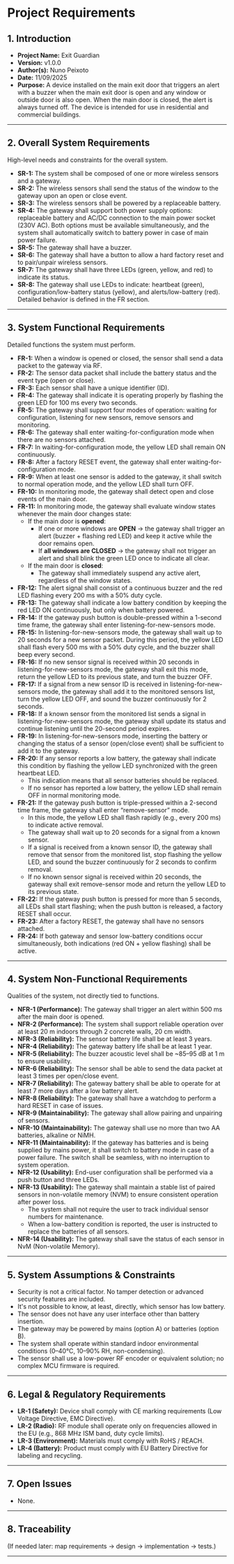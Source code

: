 # Project Requirements

## 1. Introduction

- **Project Name:**  Exit Guardian
- **Version:**  v1.0.0
- **Author(s):**  Nuno Peixoto
- **Date:**  11/09/2025
- **Purpose:** A device installed on the main exit door that triggers an alert with a buzzer when the main exit door is open and any window or outside door is also open. When the main door is closed, the alert is always turned off. The device is intended for use in residential and commercial buildings.

---

## 2. Overall System Requirements

High-level needs and constraints for the overall system.

- **SR-1:** The system shall be composed of one or more wireless sensors and a gateway.
- **SR-2:** The wireless sensors shall send the status of the window to the gateway upon an open or close event.
- **SR-3:** The wireless sensors shall be powered by a replaceable battery.
- **SR-4:** The gateway shall support both power supply options: replaceable battery and AC/DC connection to the main power socket (230V AC). Both options must be available simultaneously, and the system shall automatically switch to battery power in case of main power failure.
- **SR-5:** The gateway shall have a buzzer.
- **SR-6:** The gateway shall have a button to allow a hard factory reset and to pair/unpair wireless sensors.
- **SR-7:** The gateway shall have three LEDs (green, yellow, and red) to indicate its status.
- **SR-8:** The gateway shall use LEDs to indicate: heartbeat (green), configuration/low-battery status (yellow), and alerts/low-battery (red). Detailed behavior is defined in the FR section.

---

## 3. System Functional Requirements

Detailed functions the system must perform.

- **FR-1:** When a window is opened or closed, the sensor shall send a data packet to the gateway via RF.
- **FR-2:** The sensor data packet shall include the battery status and the event type (open or close).
- **FR-3:** Each sensor shall have a unique identifier (ID).
- **FR-4:** The gateway shall indicate it is operating properly by flashing the green LED for 100 ms every two seconds.
- **FR-5:** The gateway shall support four modes of operation: waiting for configuration, listening for new sensors, remove sensors and monitoring.
- **FR-6:** The gateway shall enter waiting-for-configuration mode when there are no sensors attached.
- **FR-7:** In waiting-for-configuration mode, the yellow LED shall remain ON continuously.
- **FR-8:** After a factory RESET event, the gateway shall enter waiting-for-configuration mode.
- **FR-9:** When at least one sensor is added to the gateway, it shall switch to normal operation mode, and the yellow LED shall turn OFF.
- **FR-10:** In monitoring mode, the gateway shall detect open and close events of the main door.
- **FR-11:** In monitoring mode, the gateway shall evaluate window states whenever the main door changes state:
  - If the main door is **opened**:
    - If one or more windows are **OPEN** → the gateway shall trigger an alert (buzzer + flashing red LED) and keep it active while the door remains open.
    - If **all windows are CLOSED** → the gateway shall not trigger an alert and shall blink the green LED once to indicate all clear.
  - If the main door is **closed**:
    - The gateway shall immediately suspend any active alert, regardless of the window states.
- **FR-12:** The alert signal shall consist of a continuous buzzer and the red LED flashing every 200 ms with a 50% duty cycle.
- **FR-13:** The gateway shall indicate a low battery condition by keeping the red LED ON continuously, but only when battery powered.
- **FR-14:** If the gateway push button is double-pressed within a 1-second time frame, the gateway shall enter listening-for-new-sensors mode.
- **FR-15:** In listening-for-new-sensors mode, the gateway shall wait up to 20 seconds for a new sensor packet. During this period, the yellow LED shall flash every 500 ms with a 50% duty cycle, and the buzzer shall beep every second.
- **FR-16:** If no new sensor signal is received within 20 seconds in listening-for-new-sensors mode, the gateway shall exit this mode, return the yellow LED to its previous state, and turn the buzzer OFF.
- **FR-17:** If a signal from a new sensor ID is received in listening-for-new-sensors mode, the gateway shall add it to the monitored sensors list, turn the yellow LED OFF, and sound the buzzer continuously for 2 seconds.
- **FR-18:** If a known sensor from the monitored list sends a signal in listening-for-new-sensors mode, the gateway shall update its status and continue listening until the 20-second period expires.
- **FR-19:** In listening-for-new-sensors mode, inserting the battery or changing the status of a sensor (open/close event) shall be sufficient to add it to the gateway.
- **FR-20:** If any sensor reports a low battery, the gateway shall indicate this condition by flashing the yellow LED synchronized with the green heartbeat LED.
  - This indication means that all sensor batteries should be replaced.
  - If no sensor has reported a low battery, the yellow LED shall remain OFF in normal monitoring mode.
- **FR-21:** If the gateway push button is triple-pressed within a 2-second time frame, the gateway shall enter “remove-sensor” mode.
  - In this mode, the yellow LED shall flash rapidly (e.g., every 200 ms) to indicate active removal.
  - The gateway shall wait up to 20 seconds for a signal from a known sensor.
  - If a signal is received from a known sensor ID, the gateway shall remove that sensor from the monitored list, stop flashing the yellow LED, and sound the buzzer continuously for 2 seconds to confirm removal.
  - If no known sensor signal is received within 20 seconds, the gateway shall exit remove-sensor mode and return the yellow LED to its previous state.
- **FR-22:** If the gateway push button is pressed for more than 5 seconds, all LEDs shall start flashing; when the push button is released, a factory RESET shall occur.
- **FR-23:** After a factory RESET, the gateway shall have no sensors attached.
- **FR-24:** If both gateway and sensor low-battery conditions occur simultaneously, both indications (red ON + yellow flashing) shall be active.

---

## 4. System Non-Functional Requirements

Qualities of the system, not directly tied to functions.

- **NFR-1 (Performance):** The gateway shall trigger an alert within 500 ms after the main door is opened.
- **NFR-2 (Performance):** The system shall support reliable operation over at least 20 m indoors through 2 concrete walls, 20 cm width.
- **NFR-3 (Reliability):** The sensor battery life shall be at least 3 years.
- **NFR-4 (Reliability):** The gateway battery life shall be at least 1 year.
- **NFR-5 (Reliability):** The buzzer acoustic level shall be ~85–95 dB at 1 m to ensure usability.
- **NFR-6 (Reliability):** The sensor shall be able to send the data packet at least 3 times per open/close event.
- **NFR-7 (Reliability):** The gateway battery shall be able to operate for at least 7 more days after a low battery alert.
- **NFR-8 (Reliability):** The gateway shall have a watchdog to perform a hard RESET in case of issues.
- **NFR-9 (Maintainability):** The gateway shall allow pairing and unpairing of sensors.
- **NFR-10 (Maintainability):** The gateway shall use no more than two AA batteries, alkaline or NiMH.
- **NFR-11 (Maintainability):** If the gateway has batteries and is being supplied by mains power, it shall switch to battery mode in case of a power failure. The switch shall be seamless, with no interruption to system operation.
- **NFR-12 (Usability):** End-user configuration shall be performed via a push button and three LEDs.
- **NFR-13 (Usability):** The gateway shall maintain a stable list of paired sensors in non-volatile memory (NVM) to ensure consistent operation after power loss.
  - The system shall not require the user to track individual sensor numbers for maintenance.
  - When a low-battery condition is reported, the user is instructed to replace the batteries of all sensors.
- **NFR-14 (Usability):** The gateway shall save the status of each sensor in NvM (Non-volatile Memory).

---

## 5. System Assumptions & Constraints

- Security is not a critical factor. No tamper detection or advanced security features are included.
- It's not possible to know, at least, directly, which sensor has low battery.
- The sensor does not have any user interface other than battery insertion.
- The gateway may be powered by mains (option A) or batteries (option B).
- The system shall operate within standard indoor environmental conditions (0–40°C, 10–90% RH, non-condensing).
- The sensor shall use a low-power RF encoder or equivalent solution; no complex MCU firmware is required.

---

## 6. Legal & Regulatory Requirements

- **LR-1 (Safety):** Device shall comply with CE marking requirements (Low Voltage Directive, EMC Directive).
- **LR-2 (Radio):** RF module shall operate only on frequencies allowed in the EU (e.g., 868 MHz ISM band, duty cycle limits).
- **LR-3 (Environment):** Materials must comply with RoHS / REACH.
- **LR-4 (Battery):** Product must comply with EU Battery Directive for labeling and recycling.

---

## 7. Open Issues

- None.

---

## 8. Traceability

(If needed later: map requirements → design → implementation → tests.)

---
